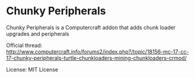 Chunky Peripherals
==================

Chunky Peripherals is a Computercraft addon that adds chunk loader upgrades and peripherals

Official thread: http://www.computercraft.info/forums2/index.php?/topic/18156-mc-17-cc-17-chunky-peripherals-turtle-chunkloaders-mining-chunkloaders-crmod/

License: MIT License



